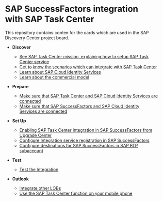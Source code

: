 # SAP SuccessFactors integration with SAP Task Center
This repository contains conten for the cards which are used in the SAP Discovery Center project board.

- **Discover**
    - [See SAP Task Center mission, explaining how to setup SAP Task Center service](Discover-how-to-setup-sap-task-center.md)
    - [Get to know the scenarios which can integrate with SAP Task Center](Discover-scenarios-which-can-integrate-with-sap-task-center.md)
	- [Learn about SAP Cloud Identity Services](Discover-sap-cloud-identity-services.md)
	- [Learn about the commercial model](Discover-learn-about-commercial-model.md)   

- **Prepare**
    - [Make sure that SAP Task Center and SAP Cloud Identity Services are connected](prereq-setup-sap-task-center-and-sap-cloud-identity.md)
    - [Make sure that SAP SuccessFactors and SAP Cloud Identity Services are connected](Prereq-sap-sfsf-and-sap-cloud-identity-services-are-connected.md)

- **Set Up**
    - [Enabling SAP Task Center integration in SAP SuccessFactors from Upgrade Center](Setup-enabling-sap-task-center-integration-in-sfsf-from-Upgrade-Center.md)
    - [Configure Integration service registration in SAP SuccessFactors ](Setup-configure-integration-service-registration-in-sap-sfsf.md)
	- [Configure destinations for SAP SuccessFactors in SAP BTP subaccount](Setup-configure-destinations-for-sap-sfsf-in-sap-btp-subaccount.md)
	
- **Test**
    - [Test the Integration](Test-integration.md)

- **Outlook**
    - [Integrate other LOBs](integration-with-sap-solutions.md)
    - [Use the SAP Task Center function on your mobile phone](integrate-task-center-with-mobile-start.md)
